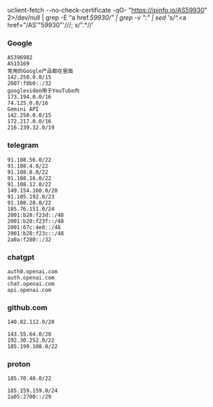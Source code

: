 uclient-fetch --no-check-certificate -qO- "https://ipinfo.io/AS59930" 2>/dev/null | grep -E "a href.*59930\/" | grep -v ":" | sed 's/^.*<a href="\/AS'"59930"'\///; s/".*//'




### Google
```
AS396982
AS15169
常用的Google产品都在里面
142.250.0.0/15
2607:f8b0::/32
googlevideo用于YouTube内
173.194.0.0/16 
74.125.0.0/16
Gemini API
142.250.0.0/15
172.217.0.0/16
216.239.32.0/19
```
### telegram
```
91.108.56.0/22
91.108.4.0/22
91.108.8.0/22
91.108.16.0/22
91.108.12.0/22
149.154.160.0/20
91.105.192.0/23
91.108.20.0/22
185.76.151.0/24
2001:b28:f23d::/48
2001:b28:f23f::/48
2001:67c:4e8::/48
2001:b28:f23c::/48
2a0a:f280::/32
```
### chatgpt
```
auth0.openai.com
auth.openai.com
chat.openai.com
api.openai.com
```
### github.com
```
140.82.112.0/20

143.55.64.0/20
192.30.252.0/22
185.199.108.0/22
```
### proton
```
185.70.40.0/22

185.159.159.0/24
2a05:2700::/29
```
